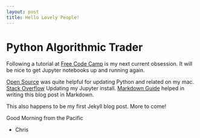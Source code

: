 ```yaml
---
layout: post
title: Hello Lovely People!
---
```



# Python Algorithmic Trader

Following a tutorial at [Free Code Camp](https://www.freecodecamp.org/news/algorithmic-trading-in-python/) is my next current obsession.
It will be nice to get Jupyter notebooks up and running again. 


[Open Source](https://opensource.com/article/19/5/python-3-default-mac) was quite helpful for updating Python and related on my mac.
[Stack Overflow](https://stackoverflow.com/questions/51391928/failed-to-install-jupyter-using-pip) Updating my Jupyter install.
[Markdown Guide](https://www.markdownguide.org/basic-syntax/#links) helped in writing this blog post in Markdown.


This also happens to be my first Jekyll blog post. More to come!


Good Morning from the Pacific

- Chris
